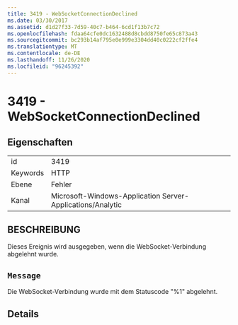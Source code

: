 ```yaml
---
title: 3419 - WebSocketConnectionDeclined
ms.date: 03/30/2017
ms.assetid: d1d27f33-7d59-40c7-b464-6cd1f13b7c72
ms.openlocfilehash: fdaa64cfe0dc1632488d8cbdd8750fe65c873a43
ms.sourcegitcommit: bc293b14af795e0e999e3304dd40c0222cf2ffe4
ms.translationtype: MT
ms.contentlocale: de-DE
ms.lasthandoff: 11/26/2020
ms.locfileid: "96245392"
---
```

# <a name="3419---websocketconnectiondeclined"></a>3419 - WebSocketConnectionDeclined

## <a name="properties"></a>Eigenschaften  
  
|||  
|-|-|  
|id|3419|  
|Keywords|HTTP|  
|Ebene|Fehler|  
|Kanal|Microsoft-Windows-Application Server-Applications/Analytic|  
  
## <a name="description"></a>BESCHREIBUNG  

 Dieses Ereignis wird ausgegeben, wenn die WebSocket-Verbindung abgelehnt wurde.  
  
## <a name="message"></a>`Message`  

 Die WebSocket-Verbindung wurde mit dem Statuscode "%1" abgelehnt.  
  
## <a name="details"></a>Details

